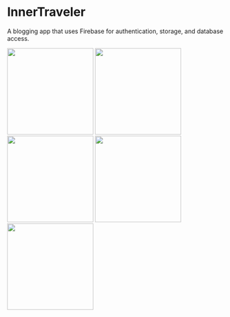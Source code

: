 # InnerTraveler
A blogging app that uses Firebase for authentication, storage, and database access.

<img src="https://user-images.githubusercontent.com/16828433/37922937-eff423b4-30fb-11e8-8eb1-f176a74d2bbb.png" width="200"/> 
<img src="https://user-images.githubusercontent.com/16828433/37923071-3af7c82a-30fc-11e8-85be-53b9668ebc25.png" width="200"/>
<img src="https://user-images.githubusercontent.com/16828433/37923073-3bde539e-30fc-11e8-96d5-d6aa2c748f73.png" width="200"/> 
<img src="https://user-images.githubusercontent.com/16828433/37923076-3d7ee1be-30fc-11e8-8f62-2fe724424bc0.png" width="200"/>
<img src="https://user-images.githubusercontent.com/16828433/37923078-3ed10a7e-30fc-11e8-9564-0e6d5d2b1548.png" width="200"/> 
